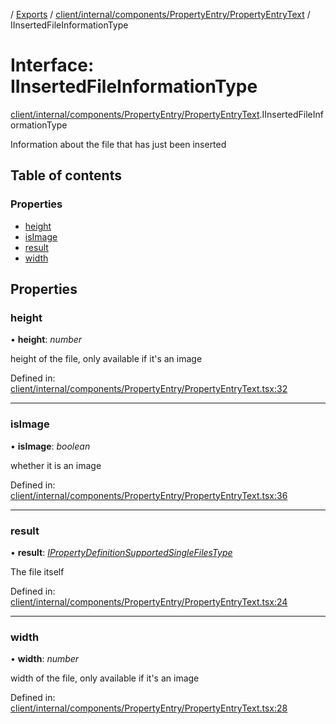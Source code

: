 [](../README.md) / [Exports](../modules.md) / [client/internal/components/PropertyEntry/PropertyEntryText](../modules/client_internal_components_propertyentry_propertyentrytext.md) / IInsertedFileInformationType

# Interface: IInsertedFileInformationType

[client/internal/components/PropertyEntry/PropertyEntryText](../modules/client_internal_components_propertyentry_propertyentrytext.md).IInsertedFileInformationType

Information about the file that has just been inserted

## Table of contents

### Properties

- [height](client_internal_components_propertyentry_propertyentrytext.iinsertedfileinformationtype.md#height)
- [isImage](client_internal_components_propertyentry_propertyentrytext.iinsertedfileinformationtype.md#isimage)
- [result](client_internal_components_propertyentry_propertyentrytext.iinsertedfileinformationtype.md#result)
- [width](client_internal_components_propertyentry_propertyentrytext.iinsertedfileinformationtype.md#width)

## Properties

### height

• **height**: *number*

height of the file, only available if it's an image

Defined in: [client/internal/components/PropertyEntry/PropertyEntryText.tsx:32](https://github.com/onzag/itemize/blob/0569bdf2/client/internal/components/PropertyEntry/PropertyEntryText.tsx#L32)

___

### isImage

• **isImage**: *boolean*

whether it is an image

Defined in: [client/internal/components/PropertyEntry/PropertyEntryText.tsx:36](https://github.com/onzag/itemize/blob/0569bdf2/client/internal/components/PropertyEntry/PropertyEntryText.tsx#L36)

___

### result

• **result**: [*IPropertyDefinitionSupportedSingleFilesType*](base_root_module_itemdefinition_propertydefinition_types_files.ipropertydefinitionsupportedsinglefilestype.md)

The file itself

Defined in: [client/internal/components/PropertyEntry/PropertyEntryText.tsx:24](https://github.com/onzag/itemize/blob/0569bdf2/client/internal/components/PropertyEntry/PropertyEntryText.tsx#L24)

___

### width

• **width**: *number*

width of the file, only available if it's an image

Defined in: [client/internal/components/PropertyEntry/PropertyEntryText.tsx:28](https://github.com/onzag/itemize/blob/0569bdf2/client/internal/components/PropertyEntry/PropertyEntryText.tsx#L28)
